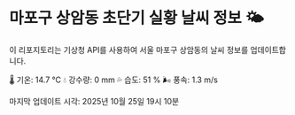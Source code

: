 
# 마포구 상암동 초단기 실황 날씨 정보 🌤️

이 리포지토리는 기상청 API를 사용하여 서울 마포구 상암동의 날씨 정보를 업데이트합니다. 

🌡️ 기온: 14.7 ℃
💧 강수량: 0 mm
💦 습도: 51 %
🌬️ 풍속: 1.3 m/s

마지막 업데이트 시각: 2025년 10월 25일 19시 10분    
